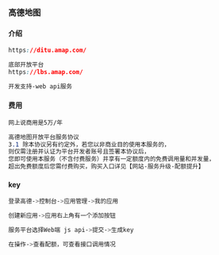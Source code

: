 ### 高德地图

#### 介绍

```css
https://ditu.amap.com/

底部开放平台
https://lbs.amap.com/

开发支持-web api服务
```

#### 费用

```css
网上说商用是5万/年
```

```css
高德地图开放平台服务协议
3.1 除本协议另有约定外，若您以非商业目的使用本服务的，
则仅需注册并认证为平台开发者账号且签署本协议后，
您即可使用本服务（不含付费服务）并享有一定额度内的免费调用量和并发量，
超出免费额度后您需付费购买，购买入口详见【网站-服务升级-配额提升】
```

#### key

```css
登录高德->控制台->应用管理->我的应用

创建新应用->应用右上角有一个添加按钮

服务平台选择Web端 js api->提交->生成key
```

```css
在操作->查看配额，可查看接口调用情况
```

